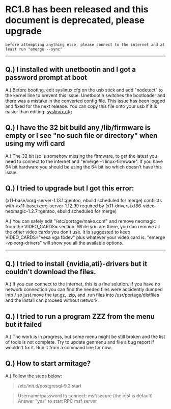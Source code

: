 # RC1.8 has been released and this document is deprecated, please upgrade #

```
before attempting anything else, please connect to the internet and at least run "emerge --sync"
```

---

## Q.) I installed with unetbootin and I got a password prompt at boot ##

A.) Before booting, edit syslinux.cfg on the usb stick and add "nodetect" to the kernel line to prevent this issue.  Unetbootin switches the bootloader and there was a mistake in the converted config file.  This issue has been logged and fixed for the next release.  You can copy this file onto your usb if it is easier than editing: [syslinux.cfg](https://pentoo.googlecode.com/svn/livecd/trunk/isoroot/syslinux.cfg)

## Q.) I have the 32 bit build any /lib/firmware is empty or I see "no such file or directory" when using my wifi card ##

A.) The 32 bit iso is somehow missing the firmware, to get the latest you need to connect to the internet and "emerge -1 linux-firmware".  If you have 64 bit hardware you should be using the 64 bit iso which doesn't have this issue.

## Q.) I tried to upgrade but I got this error: ##
(x11-base/xorg-server-1.13.1::gentoo, ebuild scheduled for merge) conflicts with <x11-base/xorg-server-1.12.99 required by (x11-drivers/xf86-video-neomagic-1.2.7::gentoo, ebuild scheduled for merge)

A.) You can safely edit "/etc/portage/make.conf" and remove neomagic from the VIDEO\_CARDS= section.  While you are there, you can remove all the other video cards you don't use.  It is suggested to keep VIDEO\_CARDS="vesa vga fbdev" plus whatever your video card is. "emerge -vp xorg-drivers" will show you all the available options.

---

## Q.) I tried to install {nvidia,ati}-drivers but it couldn't download the files. ##

A.) If you can connect to the internet, this is a fine solution.  If you have no network connection you can find the needed files were accidently dumped into / so just move the tar.gz, .zip, and .run files into /usr/portage/distfiles and the install can proceed without network.

## Q.) I tried to run a program ZZZ from the menu but it failed ##

A.) The work is in progress, but some menu might be still broken and the list of tools is not complete. Try to update genmenu and file a bug report if wouldn't fix it. Run it from a command line for now.

## Q.) How to start armitage? ##

A.) Follow the steps below:
> /etc/init.d/postgresql-9.2 start<br>
<blockquote>Username/password to connect: msf/secure (the rest is default)<br>
Answer "yes" to start RPC msf server